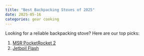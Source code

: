 ```yaml
---
title: "Best Backpacking Stoves of 2025"
date: 2025-05-16
categories: gear cooking
---
```


Looking for a reliable backpacking stove? Here are our top picks:

1. [MSR PocketRocket 2](https://amzn.to/YOUR_LINK)
2. [Jetboil Flash](https://amzn.to/YOUR_LINK)

